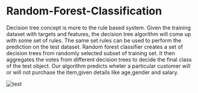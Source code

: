 # Random-Forest-Classification
Decision tree concept is more to the rule based system. Given the training dataset with targets and features, the decision tree algorithm will come up with some set of rules. The same set rules can be used to perform the prediction on the test dataset.
Random forest classifier creates a set of decision trees from randomly selected subset of training set. It then aggregates the votes from different decision trees to decide the final class of the test object.
Our algorithm predicts wheter a particular customer will or will not purchase the item,given details like age,gender and salary.



![test](https://user-images.githubusercontent.com/43911345/59448359-9321aa00-8e22-11e9-855d-59b91a6df52e.png)

